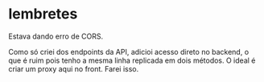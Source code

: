 # lembretes
Estava dando erro de CORS. 

Como só criei dos endpoints da API, adicioi acesso direto no backend, o que é ruim pois tenho a mesma linha replicada em dois métodos. O ideal é criar um proxy aqui no front. Farei isso.
